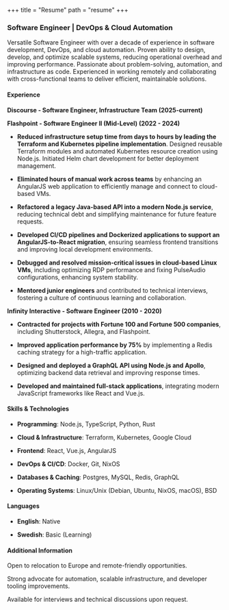 +++
title = "Resume"
path = "resume"
+++

<article class="resume">

### Software Engineer | DevOps & Cloud Automation

Versatile Software Engineer with over a decade of experience in software
development, DevOps, and cloud automation. Proven ability to design, develop,
and optimize scalable systems, reducing operational overhead and improving
performance. Passionate about problem-solving, automation, and infrastructure
as code. Experienced in working remotely and collaborating with
cross-functional teams to deliver efficient, maintainable solutions.

#### Experience

**Discourse - Software Engineer, Infrastructure Team (2025-current)**

**Flashpoint - Software Engineer II (Mid-Level) (2022 - 2024)**

- **Reduced infrastructure setup time from days to hours by leading the Terraform
  and Kubernetes pipeline implementation**. Designed reusable Terraform modules
  and automated Kubernetes resource creation using Node.js. Initiated Helm
  chart development for better deployment management.

- **Eliminated hours of manual work across teams** by enhancing an AngularJS web
  application to efficiently manage and connect to cloud-based VMs.

- **Refactored a legacy Java-based API into a modern Node.js service**, reducing
  technical debt and simplifying maintenance for future feature requests.

- **Developed CI/CD pipelines and Dockerized applications to support an
  AngularJS-to-React migration**, ensuring seamless frontend transitions and
  improving local development environments.

- **Debugged and resolved mission-critical issues in cloud-based Linux VMs**,
  including optimizing RDP performance and fixing PulseAudio configurations,
  enhancing system stability.

- **Mentored junior engineers** and contributed to technical interviews,
  fostering a culture of continuous learning and collaboration.

**Infinity Interactive - Software Engineer (2010 - 2020)**

- **Contracted for projects with Fortune 100 and Fortune 500 companies**,
  including Shutterstock, Allegra, and Flashpoint.

- **Improved application performance by 75%** by implementing a Redis caching
  strategy for a high-traffic application.

- **Designed and deployed a GraphQL API using Node.js and Apollo**, optimizing
  backend data retrieval and improving response times.

- **Developed and maintained full-stack applications**, integrating modern
  JavaScript frameworks like React and Vue.js.

#### Skills & Technologies

- **Programming**: Node.js, TypeScript, Python, Rust

- **Cloud & Infrastructure**: Terraform, Kubernetes, Google Cloud

- **Frontend**: React, Vue.js, AngularJS

- **DevOps & CI/CD**: Docker, Git, NixOS

- **Databases & Caching**: Postgres, MySQL, Redis, GraphQL

- **Operating Systems**: Linux/Unix (Debian, Ubuntu, NixOS, macOS), BSD

#### Languages

- **English**: Native

- **Swedish**: Basic (Learning)

#### Additional Information

Open to relocation to Europe and remote-friendly opportunities.

Strong advocate for automation, scalable infrastructure, and developer tooling improvements.

Available for interviews and technical discussions upon request.

</article>
